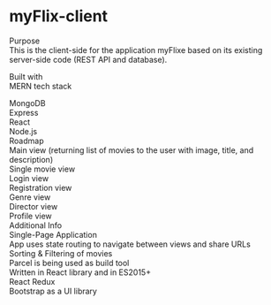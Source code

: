 # myFlix-client

Purpose <br>
This is the client-side for the application myFlixe based on its existing server-side code (REST API and database). <br>

Built with<br>
MERN tech stack<br>

MongoDB<br>
Express<br>
React<br>
Node.js<br>
Roadmap<br>
Main view (returning list of movies to the user with image, title, and description)<br>
Single movie view<br>
Login view<br>
Registration view<br>
Genre view<br>
Director view<br>
Profile view<br>
Additional Info<br>
Single-Page Application<br>
App uses state routing to navigate between views and share URLs<br>
Sorting & Filtering of movies<br>
Parcel is being used as build tool<br>
Written in React library and in ES2015+<br>
React Redux<br>
Bootstrap as a UI library<br>
